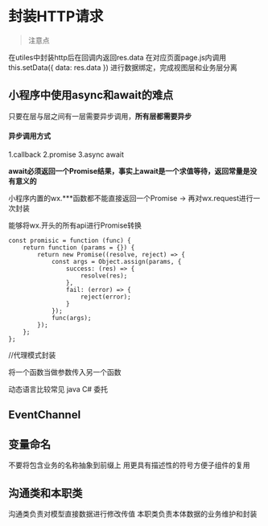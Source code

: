  # 封装HTTP请求
>注意点

在utiles中封装http后在回调内返回res.data
在对应页面page.js内调用
this.setData({
    data: res.data
})
进行数据绑定，完成视图层和业务层分离

## 小程序中使用async和await的难点

只要在层与层之间有一层需要异步调用，**所有层都需要异步**

#### 异步调用方式

1.callback
2.promise
3.async await

**await必须返回一个Promise结果，事实上await是一个求值等待，返回常量是没有意义的**

小程序内置的wx.***函数都不能直接返回一个Promise ->
再对wx.request进行一次封装

能够将wx.开头的所有api进行Promise转换
```
const promisic = function (func) {
    return function (params = {}) {
        return new Promise((resolve, reject) => {
            const args = Object.assign(params, {
                success: (res) => {
                    resolve(res);
                },
                fail: (error) => {
                    reject(error);
                }
            });
            func(args);
        });
    };
};
```
//代理模式封装


将一个函数当做参数传入另一个函数

动态语言比较常见
java C# 委托

## EventChannel

## 变量命名

不要将包含业务的名称抽象到前缀上
用更具有描述性的符号方便子组件的复用

## 沟通类和本职类

沟通类负责对模型直接数据进行修改传值
本职类负责本体数据的业务维护和封装
